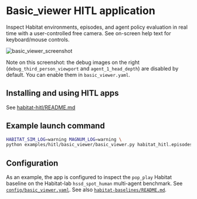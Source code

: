 # Basic_viewer HITL application

Inspect Habitat environments, episodes, and agent policy evaluation in real time with a user-controlled free camera. See on-screen help text for keyboard/mouse controls.

![basic_viewer_screenshot](https://github.com/facebookresearch/habitat-lab/assets/6557808/5f1b47db-8988-4eef-8275-46cf58f1d6ec)

Note on this screenshot: the debug images on the right (`debug_third_person_viewport` and `agent_1_head_depth`) are disabled by default. You can enable them in `basic_viewer.yaml`.

## Installing and using HITL apps
See [habitat-hitl/README.md](../../../habitat-hitl/README.md)

## Example launch command

```bash
HABITAT_SIM_LOG=warning MAGNUM_LOG=warning \
python examples/hitl/basic_viewer/basic_viewer.py habitat_hitl.episodes_filter='0 2 4 10:15 1000:4000:500'
```

## Configuration
As an example, the app is configured to inspect the `pop_play` Habitat baseline on the Habitat-lab `hssd_spot_human` multi-agent benchmark. See [`config/basic_viewer.yaml`](./config/basic_viewer.yaml). See also [`habitat-baselines/README.md`](../../../habitat-baselines/README.md).
